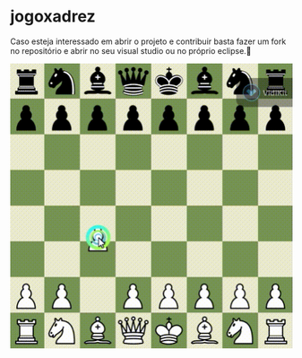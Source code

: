 # jogoxadrez

Caso esteja interessado em abrir o projeto e contribuir basta fazer um fork no repositório e abrir no seu visual studio ou no próprio eclipse.🎈



<img src="/REC_20220113171747471.gif">
